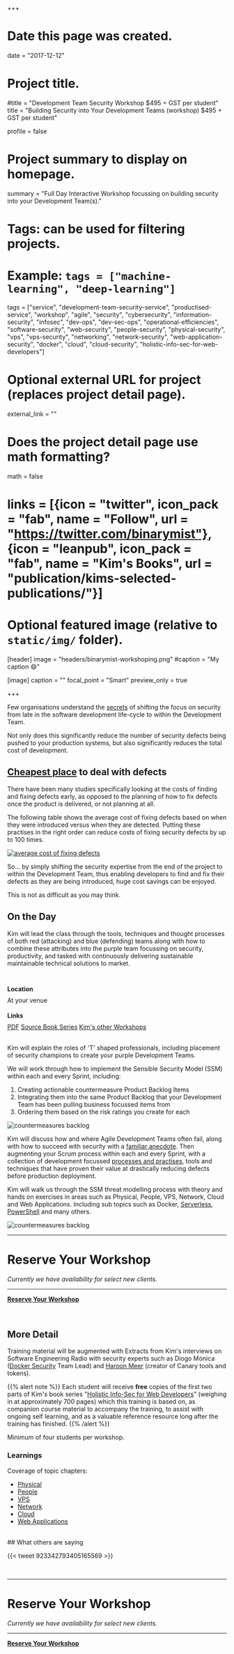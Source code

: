 +++
# Date this page was created.
date = "2017-12-12"

# Project title.
#title = "Development Team Security Workshop $495 + GST per student"
title = "Building Security into Your Development Teams (workshop) $495 + GST per student"

profile = false

# Project summary to display on homepage.
summary = "Full Day Interactive Workshop focussing on building security into your Development Team(s)."

# Tags: can be used for filtering projects.
# Example: `tags = ["machine-learning", "deep-learning"]`
tags = ["service", "development-team-security-service", "productised-service", "workshop", "agile", "security", "cybersecurity", "information-security", "infosec", "dev-ops", "dev-sec-ops", "operational-efficiencies", "software-security", "web-security", "people-security", "physical-security", "vps", "vps-security", "networking", "network-security", "web-application-security", "docker", "cloud", "cloud-security", "holistic-info-sec-for-web-developers"]

# Optional external URL for project (replaces project detail page).
external_link = ""

# Does the project detail page use math formatting?
math = false

# links = [{icon = "twitter", icon_pack = "fab", name = "Follow", url = "https://twitter.com/binarymist"}, {icon = "leanpub", icon_pack = "fab", name = "Kim's Books", url = "publication/kims-selected-publications/"}]

# Optional featured image (relative to `static/img/` folder).
[header]
image = "headers/binarymist-workshoping.png"
#caption = "My caption :smile:"

[image]
caption = ""
focal_point = "Smart"
preview_only = true

+++



Few organisations understand the [secrets](/talk/all-day-devops-2017-talk-secrets-of-a-high-performance-security-focussed-agile-team) of shifting the focus on security from late in the software development life-cycle to within the Development Team.

Not only does this significantly reduce the number of security defects being pushed to your production systems, but also significantly reduces the total cost of development.

## [Cheapest place](https://f0.holisticinfosecforwebdevelopers.com/chap06.html#leanpub-auto-cheapest-place-to-deal-with-defects) to deal with defects

There have been many studies specifically looking at the costs of finding and fixing defects early, as opposed to the planning of how to fix defects once the product is delivered, or not planning at all.

The following table shows the average cost of fixing defects based on when they were introduced versus when they are detected. Putting these practises in the right order can reduce costs of fixing security defects by up to 100 times.

[![average cost of fixing defects](/img/project/AverageCostOfFixingDefects.png)](https://f0.holisticinfosecforwebdevelopers.com/chap06.html#leanpub-auto-cheapest-place-to-deal-with-defects)

So... by simply shifting the security expertise from the end of the project to within the Development Team, thus enabling developers to find and fix their defects as they are being introduced, huge cost savings can be enjoyed.

This is not as difficult as you may think.

## On the Day

Kim will lead the class through the tools, techniques and thought processes of both red (attacking) and blue (defending) teams along with how to combine these attributes into the purple team focussing on security, productivity, and tasked with continuously delivering sustainable maintainable technical solutions to market.

<div class="row" style="padding-top: 10px">
   <div class="col-sm-1"></div>
   <div class="col-sm-10" style="padding-top: 10px">
      <div class="row">
         <div class="col-xs-12 col-sm-3 pub-row-heading" style="line-height:34px; font-weight:bold;">Location</div>
         <div class="col-xs-12 col-sm-9">At your venue</div>
      </div>
      <div class="row" style="padding-top: 10px">
         <div class="col-xs-12 col-sm-3 pub-row-heading" style="line-height:34px; font-weight:bold;">Links</div>
         <div class="col-xs-12 col-sm-9">
            <a class="btn btn-outline-primary" href="/files/talk/BuildingSecurityIntoYourDevTeams-Generic.pdf"><i class="fas fa-file-pdf"></i> PDF</a>
            <a class="btn btn-outline-primary" href="/publication/holistic-infosec-for-web-developers/"><i class="fab fa-leanpub"></i> Source Book Series</a>
            <a class="btn btn-outline-primary" href="/tags/workshop"><i class="fas fa-tools"></i> Kim's other Workshops</a>
         </div>
      </div>
   </div>
</div>

<br>

Kim will explain the roles of 'T' shaped professionals, including placement of security champions to create your purple Development Teams.

We will work through how to implement the Sensible Security Model (SSM) within each and every Sprint, including:

1. Creating actionable countermeasure Product Backlog Items
2. Integrating them into the same Product Backlog that your Development Team has been pulling business focussed items from
3. Ordering them based on the risk ratings you create for each

![countermeasures backlog](/img/project/Countermeasures-Backlog.jpg)

Kim will discuss how and where Agile Development Teams often fail, along with how to succeed with security with a [familiar anecdote](https://f0.holisticinfosecforwebdevelopers.com/chap06.html#leanpub-auto-how-and-why-many-software-development-shops-fail). Then augmenting your Scrum process within each and every Sprint, with a collection of development focussed [processes and practises](http://f0.holisticinfosecforwebdevelopers.com/chap06.html#process-and-practises-agile-development-and-practices), tools and techniques that have proven their value at drastically reducing defects before production deployment.

Kim will walk us through the SSM threat modelling process with theory and hands on exercises in areas such as Physical, People, VPS, Network, Cloud and Web Applications. Including sub topics such as Docker, [Serverless](https://f1.holisticinfosecforwebdevelopers.com/chap05.html#cloud-countermeasures-serverless), [PowerShell](/talk/isig-2017-workshop-windows-exploitation-and-persistence-with-ps/) and many others.

![countermeasures backlog](/img/project/SSM.jpg)

---

# Reserve Your Workshop

_Currently we have availability for select new clients._

---

<a class="btn btn-outline-primary" href="/#contact"><b>Reserve Your Workshop</b></a>

<br>

## More Detail

Training material will be augmented with Extracts from Kim's interviews on Software Engineering Radio with security experts such as Diogo Mónica ([Docker Security](/publication/ser-podcast-docker-security/) Team Lead) and [Haroon Meer](/publication/ser-podcast-network-security) (creator of Canary tools and tokens).

{{% alert note %}}
Each student will receive **free** copies of the first two parts of Kim's book series "[Holistic Info-Sec for Web Developers](/publication/holistic-infosec-for-web-developers/)" (weighing in at approximately 700 pages) which this training is based on, as companion course material to accompany the training, to assist with ongoing self learning, and as a valuable reference resource long after the training has finished.
{{% /alert %}}

Minimum of four students per workshop.

### Learnings

Coverage of topic chapters:

* [Physical](http://f0.holisticinfosecforwebdevelopers.com/chap07.html#physical)
* [People](http://f0.holisticinfosecforwebdevelopers.com/chap08.html#people)
* [VPS](http://f1.holisticinfosecforwebdevelopers.com/chap03.html#vps)
* [Network](http://f1.holisticinfosecforwebdevelopers.com/chap04.html#network)
* [Cloud](http://f1.holisticinfosecforwebdevelopers.com/chap05.html#cloud)
* [Web Applications](http://f1.holisticinfosecforwebdevelopers.com/chap06.html#web-applications)

<br>
## What others are saying


{{< tweet 923342793405165569 >}}

<br>

---

# Reserve Your Workshop

_Currently we have availability for select new clients._

---

<a class="btn btn-outline-primary" href="/#contact"><b>Reserve Your Workshop</b></a>

<br>








